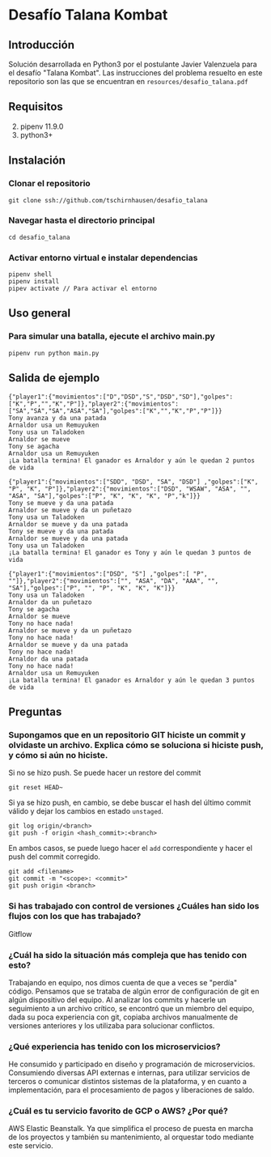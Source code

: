 # Desafío Talana Kombat

## Introducción
Solución desarrollada en Python3 por el postulante Javier Valenzuela para el desafío "Talana Kombat".
Las instrucciones del problema resuelto en este repositorio son las que se encuentran en `resources/desafio_talana.pdf`

## Requisitos
2. pipenv 11.9.0
3. python3+

## Instalación
### Clonar el repositorio
```
git clone ssh://github.com/tschirnhausen/desafio_talana
```

### Navegar hasta el directorio principal
```
cd desafio_talana
```

### Activar entorno virtual e instalar dependencias
```
pipenv shell
pipenv install
pipev activate // Para activar el entorno
```

## Uso general
### Para simular una batalla, ejecute el archivo main.py
```
pipenv run python main.py
```

## Salida de ejemplo
```
{"player1":{"movimientos":["D","DSD","S","DSD","SD"],"golpes":["K","P","","K","P"]},"player2":{"movimientos":["SA","SA","SA","ASA","SA"],"golpes":["K","","K","P","P"]}}
Tony avanza y da una patada
Arnaldor usa un Remuyuken
Tony usa un Taladoken
Arnaldor se mueve
Tony se agacha
Arnaldor usa un Remuyuken
¡La batalla termina! El ganador es Arnaldor y aún le quedan 2 puntos de vida

{"player1":{"movimientos":["SDD", "DSD", "SA", "DSD"] ,"golpes":["K", "P", "K", "P"]},"player2":{"movimientos":["DSD", "WSAW", "ASA", "", "ASA", "SA"],"golpes":["P", "K", "K", "K", "P","k"]}}
Tony se mueve y da una patada
Arnaldor se mueve y da un puñetazo
Tony usa un Taladoken
Arnaldor se mueve y da una patada
Tony se mueve y da una patada
Arnaldor se mueve y da una patada
Tony usa un Taladoken
¡La batalla termina! El ganador es Tony y aún le quedan 3 puntos de vida

{"player1":{"movimientos":["DSD", "S"] ,"golpes":[ "P", ""]},"player2":{"movimientos":["", "ASA", "DA", "AAA", "", "SA"],"golpes":["P", "", "P", "K", "K", "K"]}}
Tony usa un Taladoken
Arnaldor da un puñetazo
Tony se agacha
Arnaldor se mueve
Tony no hace nada!
Arnaldor se mueve y da un puñetazo
Tony no hace nada!
Arnaldor se mueve y da una patada
Tony no hace nada!
Arnaldor da una patada
Tony no hace nada!
Arnaldor usa un Remuyuken
¡La batalla termina! El ganador es Arnaldor y aún le quedan 3 puntos de vida
```

## Preguntas
### Supongamos que en un repositorio GIT hiciste un commit y olvidaste un archivo. Explica cómo se soluciona si hiciste push, y cómo si aún no hiciste. 
Si no se hizo push. Se puede hacer un restore del commit
```
git reset HEAD~
```

Si ya se hizo push, en cambio, se debe buscar el hash del último commit válido y dejar los cambios en estado `unstaged`.
```
git log origin/<branch>
git push -f origin <hash_commit>:<branch>
```

En ambos casos, se puede luego hacer el `add` correspondiente y hacer el push del commit corregido.

```
git add <filename>
git commit -m "<scope>: <commit>"
git push origin <branch>
```

### Si has trabajado con control de versiones ¿Cuáles han sido los flujos con los que has trabajado?
Gitflow

### ¿Cuál ha sido la situación más compleja que has tenido con esto?
Trabajando en equipo, nos dimos cuenta de que a veces se "perdía" código. Pensamos que se trataba de algún error de configuración de git en algún dispositivo del equipo. Al analizar los commits y hacerle un seguimiento a un archivo crítico, se encontró que un miembro del equipo, dada su poca experiencia con git, copiaba archivos manualmente de versiones anteriores y los utilizaba para solucionar conflictos. 

### ¿Qué experiencia has tenido con los microservicios? 
He consumido y participado en diseño y programación de microservicios. Consumiendo diversas API externas e internas, para utilizar servicios de terceros o comunicar distintos sistemas de la plataforma, y en cuanto a implementación, para el procesamiento de pagos y liberaciones de saldo.

### ¿Cuál es tu servicio favorito de GCP o AWS? ¿Por qué? 
AWS Elastic Beanstalk. Ya que simplifica el proceso de puesta en marcha de los proyectos y también su mantenimiento, al orquestar todo mediante este servicio.
